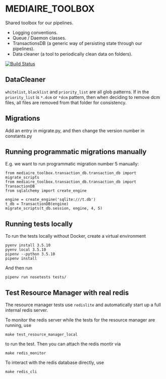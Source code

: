 # MEDIAIRE_TOOLBOX

Shared toolbox for our pipelines. 
* Logging conventions.
* Queue / Daemon classes.
* TransactionsDB (a generic way of persisting state through our pipelines).
* Data cleaner (a tool to periodically clean data on folders).

[![Build Status](https://travis-ci.org/mediaire/mediaire_toolbox.svg?branch=master)](https://travis-ci.org/mediaire/mediaire_toolbox)


## DataCleaner

`whitelist`, `blacklist` and `priority_list` are all glob patterns. If in the
`priority_list` is `*.dcm` or `*dcm` pattern, then when deciding to remove dcm
files, all files are removed from that folder for consistency.


## Migrations

Add an entry in migrate.py, and then change the version number in constants.py


## Running programmatic migrations manually

E.g. we want to run programmatic migration number 5 manually:

```
from mediaire_toolbox.transaction_db.transaction_db import migrate_scripts
from mediaire_toolbox.transaction_db.transaction_db import TransactionDB
from sqlalchemy import create_engine

engine = create_engine('sqlite:///t.db')
t_db = TransactionDB(engine)
migrate_scripts(t_db.session, engine, 4, 5)
```


## Running tests locally

To run the tests locally without Docker, create a virtual environment
```
pyenv install 3.5.10
pyenv local 3.5.10
pipenv --python 3.5.10
pipenv install
```
And then run
```
pipenv run nosetests tests/
```


## Test Resource Manager with real redis

The resource manager tests use `redislite` and automatically start up a full
internal redis server.

To monitor the redis server while the tests for the resource manager are
running, use
```
make test_resource_manager_local
```
to run the test. Then you can attach the redis montir via
```
make redis_monitor
```
To interact with the redis database directly, use
```
make redis_cli
```
